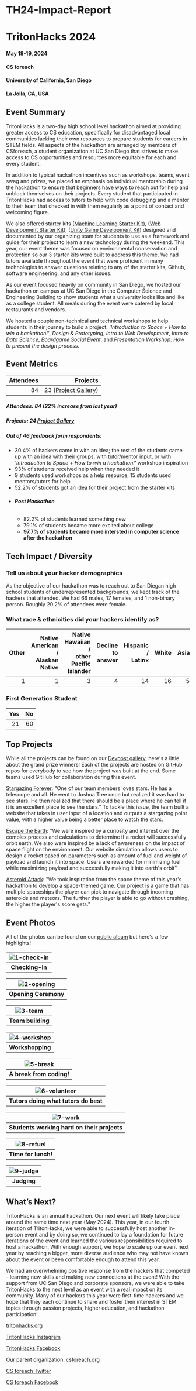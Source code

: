 # TH24-Impact-Report
# TritonHacks 2024

#### May 18-19, 2024

#### CS foreach

#### University of California, San Diego

#### La Jolla, CA, USA

## Event Summary

TritonHacks is a two-day high school level hackathon aimed at providing greater access to CS education, specifically for disadvantaged local communities lacking their own resources to prepare students for careers in STEM fields. All aspects of the hackathon are arranged by members of CSforeach, a student organization at UC San Diego that strives to make access to CS opportunities and resources more equitable for each and every student.

In addition to typical hackathon incentives such as workshops, teams, event swag and prizes, we placed an emphasis on individual mentorship during the hackathon to ensure that beginners have ways to reach out for help and unblock themselves on their projects. Every student that participated in TritonHacks had access to tutors to help with code debugging and a mentor to their team that checked in with them regularly as a point of contact and welcoming figure.

We also offered starter kits ([Machine Learning Starter Kit]([https://tritonhacks.notion.site/e7bc9e3f6a9f4768a53996791abc2620?v=e918b4c708824a239e73756b999e0fab](https://github.com/tritonhacks/Tritonhack2024-ML-Starter-Kit)](https://github.com/tritonhacks/Tritonhack2024-ML-Starter-Kit))), ([Web Development Starter Kit]([[[https://tritonhacks.notion.site/e7bc9e3f6a9f4768a53996791abc2620?v=e918b4c708824a239e73756b999e0fab](https://github.com/tritonhacks/Tritonhack2024-ML-Starter-Kit)](https://github.com/tritonhacks/thwebdev-24)](https://github.com/tritonhacks/thwebdev-24))), ([Unity Game Development Kit]([https://tritonhacks.notion.site/e7bc9e3f6a9f4768a53996791abc2620?v=e918b4c708824a239e73756b999e0fab](https://github.com/tritonhacks/Tritonhack2024-ML-Starter-Kit))) designed and documented by our organizing team for students to use as a framework and guide for their project to learn a new technology during the weekend. This year, our event theme was focused on environmental conservation and protection so our 3 starter kits were built to address this theme. We had tutors available throughout the event that were proficient in many technologies to answer questions relating to any of the starter kits, Github, software engineering, and any other issues.

As our event focused heavily on community in San Diego, we hosted our hackathon on campus at UC San Diego in the Computer Science and Engineering Building to show students what a university looks like and like as a college student. All meals during the event were catered by local restaurants and vendors.

We hosted a couple non-technical and technical workshops to help students in their journey to build a project: *'Introduction to Space + How to win a hackathon!'*, *Design & Prototyping*, *Intro to Web Development*, *Intro to Data Science*, *Boardgame Social Event*, and *Presentation Workshop: How to present the design process*.

## Event Metrics

| Attendees |  Projects |
| --------: | -----------------------------------------------------: |
|        84 |  23 ([Project Gallery](https://tritonhacks22.devpost.com/project-gallery)) |

##### Attendees: 84 (22% increase from last year)
##### Projects: 24 [Project Gallery](https://tritonhacks23.devpost.com/project-gallery)

##### Out of 46 feedback form respondents:
- 30.4% of hackers came in with an idea; the rest of the students came up with an idea with their groups, with tutor/mentor input, or with *'Introduction to Space + How to win a hackathon!'* workshop inspiration
- 93% of students received help when they needed it
- 9 students used workshops as a help resource, 15 students used mentors/tutors for help
- 52.2% of students got an idea for their project from the starter kits
- ###### **Post Hackathon**
    - 82.2% of students learned something new
    - 79.1% of students became more excited about college
    - **97.7% of students became more intersted in computer science after the hackathon**

## Tech Impact / Diversity

### Tell us about your hacker demographics

As the objective of our hackathon was to reach out to San Diegan high school students of underrepresented backgrounds, we kept track of the hackers that attended. We had 66 males, 17 females, and 1 non-binary person. Roughly 20.2% of attendees were female.

### What race & ethnicities did your hackers identify as?

| Other | Native American / <br> Alaskan Native | Native Hawaiian / <br> other Pacific Islander | Decline to answer  | Hispanic / <br> Latinx | White | Asian |
| ----: | ------------------------------------: | ----------------------------: | ---------------------: | ----: | ----: | ----: |
| 1 |                                     1 |                             3 |                     4 |    14 |    16 | 50 |

### First Generation Student

| Yes | No | 
| -----------: | ------------: | 
|            21 |            60 | 

## Top Projects

While all the projects can be found on our [Devpost gallery](https://tritonhacks23.devpost.com/project-gallery), here's a little about the grand prize winners! Each of the projects are hosted on GitHub repos for everybody to see how the project was built at the end. Some teams used GitHub for collaboration during this event.

[Stargazing Forever](https://devpost.com/software/stargazing-forever): "One of our team members loves stars. He has a telescope and all. He went to Joshua Tree once but realized it was hard to see stars. He then realized that there should be a place where he can tell if it is an excellent place to see the stars." To tackle this issue, the team built a website that takes in user input of a location and outputs a stargazing point value, with a higher value being a better place to watch the stars.

[Escape the Earth](https://devpost.com/software/escape-the-earth): "We were inspired by a curiosity and interest over the complex process and calculations to determine if a rocket will successfully orbit earth. We also were inspired by a lack of awareness on the impact of space flight on the environment. Our website simulation allows users to design a rocket based on parameters such as amount of fuel and weight of payload and launch it into space. Users are rewarded for minimizing fuel while maximizing payload and successfully making it into earth's orbit" 

[Asteroid Attack](https://devpost.com/software/asteroid-attack-47p0h2): "We took inspiration from the space theme of this year's hackathon to develop a space-themed game. Our project is a game that has multiple spaceships the player can pick to navigate through incoming asteroids and meteors. The further the player is able to go without crashing, the higher the player's score gets."

## Event Photos

All of the photos can be found on our [public album](https://drive.google.com/drive/folders/1rWoChMY2Ug0_najx8bfldixXFjKb0A0u) but here's a few highlights!

| ![1-check-in](./images/IMG_2760.jpg) |
| :----------------------------------: |
|         **Checking-in**         |

| ![2-opening](./images/IMG_2785.jpg) |
| :----------------------------------: |
|         **Opening Ceremony**         |

| ![3-team](./images/IMG_2814.jpg) |
| :----------------------------------: |
|      **Team building**       |

| ![4-workshop](./images/IMG_3070.jpg) |
| :------------------------------------: |
|            **Workshopping**            |

| ![5-break](./images/IMG_3031.jpg) |
| :--------------------------------: |
|             **A break from coding!**             |

|    ![6-volunteer](./images/IMG_3240.jpg)    |
| :--------------------------------------------: |
| **Tutors doing what tutors do best** |

|    ![7-work](./images/IMG_3147.jpg)    |
| :--------------------------------------------: |
| **Students working hard on their projects** |


| ![8-refuel](./images/IMG_2882.jpg) |
| :--------------------------------: |
|        **Time for lunch!**         |

| ![9-judge](./images/IMG_3463.jpg) |
| :------------------------------: |
|           **Judging**            |


## What’s Next?

TritonHacks is an annual hackathon. Our next event will likely take place around the same time next year (May 2024). This year, in our fourth iteration of TritonHacks, we were able to successfully host another in-person event and by doing so, we continued to lay a foundation for future iterations of the event and learned the various responsibilities required to host a hackathon. With enough support, we hope to scale up our event next year by reaching a bigger, more diverse audience who may not have known about the event or been comfortable enough to attend this year.

We had an overwhelming positive response from the hackers that competed - learning new skills and making new connections at the event! With the support from UC San Diego and corporate sponsors, we were able to take TritonHacks to the next level as an event with a real impact on its community. Many of our hackers this year were first-time hackers and we hope that they each continue to share and foster their interest in STEM topics through passion projects, higher education, and hackathon participation!

[tritonhacks.org](https://www.tritonhacks.org/)

[TritonHacks Instagram](https://www.instagram.com/ucsdtritonhacks/)

[TritonHacks Facebook](https://www.facebook.com/triton.hacks)

Our parent organization: [csforeach.org](https://csforeach.ucsd.edu/)

[CS foreach Twitter](https://twitter.com/cforeach)

[CS foreach Facebook](https://www.facebook.com/csforeach)
